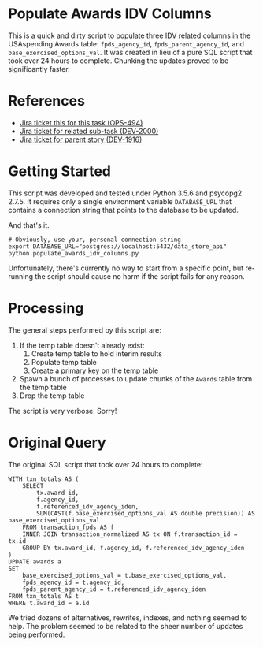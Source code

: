 # Populate Awards IDV Columns

This is a quick and dirty script to populate three IDV related columns in the USAspending Awards table: `fpds_agency_id`, `fpds_parent_agency_id`, and `base_exercised_options_val`.  It was created in lieu of a pure SQL script that took over 24 hours to complete.  Chunking the updates proved to be significantly faster.

# References

- [Jira ticket this for this task (OPS-494)](https://federal-spending-transparency.atlassian.net/browse/OPS-494)
- [Jira ticket for related sub-task (DEV-2000)](https://federal-spending-transparency.atlassian.net/browse/DEV-2000)
- [Jira ticket for parent story (DEV-1916)](https://federal-spending-transparency.atlassian.net/browse/DEV-1916)

# Getting Started

This script was developed and tested under Python 3.5.6 and psycopg2 2.7.5.  It requires only a single environment variable `DATABASE_URL` that contains a connection string that points to the database to be updated.

And that's it.

```
# Obviously, use your, personal connection string
export DATABASE_URL="postgres://localhost:5432/data_store_api"
python populate_awards_idv_columns.py
```

Unfortunately, there's currently no way to start from a specific point, but re-running the script should cause no harm if the script fails for any reason.

# Processing

The general steps performed by this script are:

1. If the temp table doesn't already exist:
    1. Create temp table to hold interim results
    2. Populate temp table
    3. Create a primary key on the temp table
2. Spawn a bunch of processes to update chunks of the `Awards` table from the temp table
3. Drop the temp table

The script is very verbose.  Sorry!

# Original Query

The original SQL script that took over 24 hours to complete:

```
WITH txn_totals AS (
    SELECT
        tx.award_id,
        f.agency_id,
        f.referenced_idv_agency_iden,
        SUM(CAST(f.base_exercised_options_val AS double precision)) AS base_exercised_options_val
    FROM transaction_fpds AS f
    INNER JOIN transaction_normalized AS tx ON f.transaction_id = tx.id
    GROUP BY tx.award_id, f.agency_id, f.referenced_idv_agency_iden
)
UPDATE awards a
SET
    base_exercised_options_val = t.base_exercised_options_val,
    fpds_agency_id = t.agency_id,
    fpds_parent_agency_id = t.referenced_idv_agency_iden
FROM txn_totals AS t
WHERE t.award_id = a.id
```

We tried dozens of alternatives, rewrites, indexes, and nothing seemed to help.  The problem seemed to be related to the sheer number of updates being performed.
